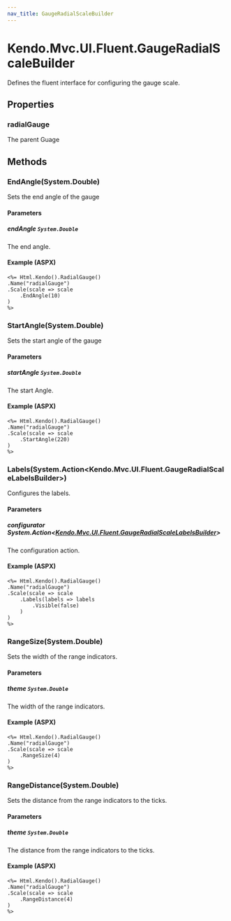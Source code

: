 ```yaml
---
nav_title: GaugeRadialScaleBuilder
---
```


# Kendo.Mvc.UI.Fluent.GaugeRadialScaleBuilder
Defines the fluent interface for configuring the gauge scale.



## Properties


### radialGauge

The parent Guage




## Methods


### EndAngle(System.Double)
Sets the end angle of the gauge


#### Parameters

##### endAngle `System.Double`
The end angle.




#### Example (ASPX)
    <%= Html.Kendo().RadialGauge()
    .Name("radialGauge")
    .Scale(scale => scale
        .EndAngle(10)
    )
    %>


### StartAngle(System.Double)
Sets the start angle of the gauge


#### Parameters

##### startAngle `System.Double`
The start Angle.




#### Example (ASPX)
    <%= Html.Kendo().RadialGauge()
    .Name("radialGauge")
    .Scale(scale => scale
        .StartAngle(220)
    )
    %>


### Labels(System.Action\<Kendo.Mvc.UI.Fluent.GaugeRadialScaleLabelsBuilder\>)
Configures the labels.


#### Parameters

##### configurator System.Action<[Kendo.Mvc.UI.Fluent.GaugeRadialScaleLabelsBuilder](/api/wrappers/aspnet-mvc/Kendo.Mvc.UI.Fluent/GaugeRadialScaleLabelsBuilder)>
The configuration action.




#### Example (ASPX)
    <%= Html.Kendo().RadialGauge()
    .Name("radialGauge")
    .Scale(scale => scale
        .Labels(labels => labels
            .Visible(false)
        )
    )
    %>


### RangeSize(System.Double)
Sets the width of the range indicators.


#### Parameters

##### theme `System.Double`
The width of the range indicators.




#### Example (ASPX)
    <%= Html.Kendo().RadialGauge()
    .Name("radialGauge")
    .Scale(scale => scale
        .RangeSize(4)
    )
    %>


### RangeDistance(System.Double)
Sets the distance from the range indicators to the ticks.


#### Parameters

##### theme `System.Double`
The distance from the range indicators to the ticks.




#### Example (ASPX)
    <%= Html.Kendo().RadialGauge()
    .Name("radialGauge")
    .Scale(scale => scale
        .RangeDistance(4)
    )
    %>



